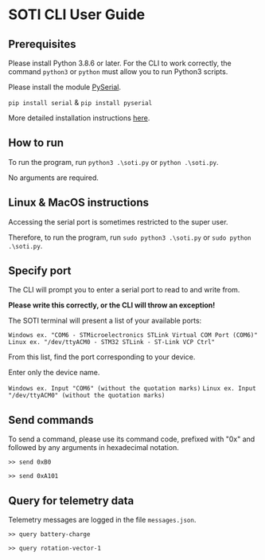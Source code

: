 # SOTI CLI User Guide

## Prerequisites
Please install Python 3.8.6 or later. For the CLI to work correctly, the command `python3` or `python` must allow you to run Python3 scripts.

Please install the module [PySerial](https://pyserial.readthedocs.io/en/latest/index.html).

`pip install serial` & `pip install pyserial`

More detailed installation instructions [here](https://github.com/pyserial/pyserial#installation).

## How to run
To run the program, run `python3 .\soti.py` or `python .\soti.py`.

No arguments are required.

## Linux & MacOS instructions
Accessing the serial port is sometimes restricted to the super user.

Therefore, to run the program, run `sudo python3 .\soti.py` or `sudo python .\soti.py`.

## Specify port
The CLI will prompt you to enter a serial port to read to and write from.

**Please write this correctly, or the CLI will throw an exception!**

The SOTI terminal will present a list of your available ports:

`Windows ex. "COM6 - STMicroelectronics STLink Virtual COM Port (COM6)"`
`Linux ex. "/dev/ttyACM0 - STM32 STLink - ST-Link VCP Ctrl"`

From this list, find the port corresponding to your device.

Enter only the device name.

`Windows ex. Input "COM6" (without the quotation marks)`
`Linux ex. Input "/dev/ttyACM0" (without the quotation marks)`

## Send commands
To send a command, please use its command code, prefixed with "0x" and followed by any arguments in hexadecimal notation.

`>> send 0xB0`

`>> send 0xA101`

## Query for telemetry data
Telemetry messages are logged in the file `messages.json`.

`>> query battery-charge`

`>> query rotation-vector-1`
